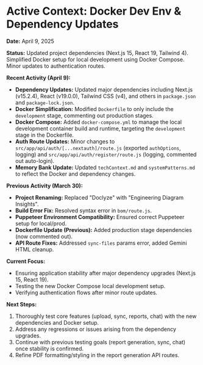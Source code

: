 # Active Context: Docker Dev Env & Dependency Updates

**Date:** April 9, 2025

**Status:** Updated project dependencies (Next.js 15, React 19, Tailwind 4). Simplified Docker setup for local development using Docker Compose. Minor updates to authentication routes.

**Recent Activity (April 9):**
- **Dependency Updates:** Updated major dependencies including Next.js (v15.2.4), React (v19.0.0), Tailwind CSS (v4), and others in `package.json` and `package-lock.json`.
- **Docker Simplification:** Modified `Dockerfile` to only include the `development` stage, commenting out production stages.
- **Docker Compose:** Added `docker-compose.yml` to manage the local development container build and runtime, targeting the `development` stage in the Dockerfile.
- **Auth Route Updates:** Minor changes to `src/app/api/auth/[...nextauth]/route.js` (exported `authOptions`, logging) and `src/app/api/auth/register/route.js` (logging, commented out auto-login).
- **Memory Bank Update:** Updated `techContext.md` and `systemPatterns.md` to reflect the Docker and dependency changes.

**Previous Activity (March 30):**
- **Project Renaming:** Replaced "Doclyze" with "Engineering Diagram Insights".
- **Build Error Fix:** Resolved syntax error in `bom/route.js`.
- **Puppeteer Environment Compatibility:** Ensured correct Puppeteer setup for local/prod.
- **Dockerfile Update (Previous):** Added production stage dependencies (now commented out).
- **API Route Fixes:** Addressed `sync-files` params error, added Gemini HTML cleanup.

**Current Focus:**
- Ensuring application stability after major dependency upgrades (Next.js 15, React 19).
- Testing the new Docker Compose local development setup.
- Verifying authentication flows after minor route updates.

**Next Steps:**
1.  Thoroughly test core features (upload, sync, reports, chat) with the new dependencies and Docker setup.
2.  Address any regressions or issues arising from the dependency upgrades.
3.  Continue with previous testing goals (report generation, sync, chat) once stability is confirmed.
4.  Refine PDF formatting/styling in the report generation API routes.
